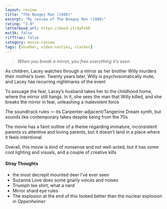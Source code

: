 ```yaml
---
layout: review
title: "The Boogey Man (1980)"
excerpt: "My review of The Boogey Man (1980)"
rating: "3.0"
letterboxd_url: https://boxd.it/4yPskD
mst3k: false
rifftrax: false
category: movie-review
tags: [shudder, video-nasties, slasher]
---
```


<blockquote><i>When you break a mirror, you free everything it’s seen</i></blockquote>As children, Lacey watches through a mirror as her brother Willy murders their mother’s lover. Twenty years later, Willy is psychosomatically mute, and Lacey has recurring nightmares of the event

To assuage the fear, Lacey’s husband takes her to the childhood home, where the mirror still hangs. In it, she sees the man that Willy killed, and she breaks the mirror in fear, unleashing a malevolent force

The soundtrack rules — its Carpenter-adjacent/Tangerine Dream synth, but sounds like contemporary takes despite being from the 70s

The movie has a faint outline of a theme regarding immature, inconsistent parents vs attentive and loving parents, but it doesn’t land in a place where it feels intentional

Overall, this movie is kind of nonsense and not well-acted, but it has some cool lighting and visuals, and a couple of creative kills

#### Stray Thoughts

- the most decrepit mounted deer I’ve ever seen
- Suzanna Love does some gnarly voices and noises
- Triumph tee shirt, what a nerd
- Mirror shard eye rules
- The explosion at the end of this looked better than the nuclear explosion in <i>Oppenheimer</i>
